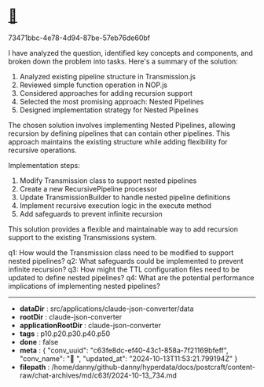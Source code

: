 # [💬 ](https://claude.ai/chat/c63fe8dc-ef40-43c1-858a-7f21169bfeff)

73471bbc-4e78-4d94-87be-57eb76de60bf

 I have analyzed the question, identified key concepts and components, and broken down the problem into tasks. Here's a summary of the solution:

1. Analyzed existing pipeline structure in Transmission.js
2. Reviewed simple function operation in NOP.js
3. Considered approaches for adding recursion support
4. Selected the most promising approach: Nested Pipelines
5. Designed implementation strategy for Nested Pipelines

The chosen solution involves implementing Nested Pipelines, allowing recursion by defining pipelines that can contain other pipelines. This approach maintains the existing structure while adding flexibility for recursive operations.

Implementation steps:
1. Modify Transmission class to support nested pipelines
2. Create a new RecursivePipeline processor
3. Update TransmissionBuilder to handle nested pipeline definitions
4. Implement recursive execution logic in the execute method
5. Add safeguards to prevent infinite recursion

This solution provides a flexible and maintainable way to add recursion support to the existing Transmissions system.

q1: How would the Transmission class need to be modified to support nested pipelines?
q2: What safeguards could be implemented to prevent infinite recursion?
q3: How might the TTL configuration files need to be updated to define nested pipelines?
q4: What are the potential performance implications of implementing nested pipelines?

---

* **dataDir** : src/applications/claude-json-converter/data
* **rootDir** : claude-json-converter
* **applicationRootDir** : claude-json-converter
* **tags** : p10.p20.p30.p40.p50
* **done** : false
* **meta** : {
  "conv_uuid": "c63fe8dc-ef40-43c1-858a-7f21169bfeff",
  "conv_name": "💬 ",
  "updated_at": "2024-10-13T11:53:21.799194Z"
}
* **filepath** : /home/danny/github-danny/hyperdata/docs/postcraft/content-raw/chat-archives/md/c63f/2024-10-13_734.md